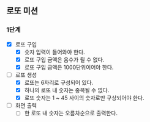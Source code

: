 ## 로또 미션
### 1단계
- [x] 로또 구입
  - [x] 숫자 입력이 들어와야 한다.
  - [x] 로또 구입 금액은 음수가 될 수 없다.
  - [x] 로또 구입 금액은 1000단위이어야 한다.
- [ ] 로또 생성
  - [x] 로또는 6자리로 구성되어 있다.
  - [x] 하나의 로또 내 숫자는 중복될 수 없다.
  - [x] 로또 숫자는 1 ~ 45 사이의 숫자로만 구상되어야 한다.
- [ ] 화면 출력
  - [ ] 한 로또 내 숫자는 오름차순으로 출력한다.
